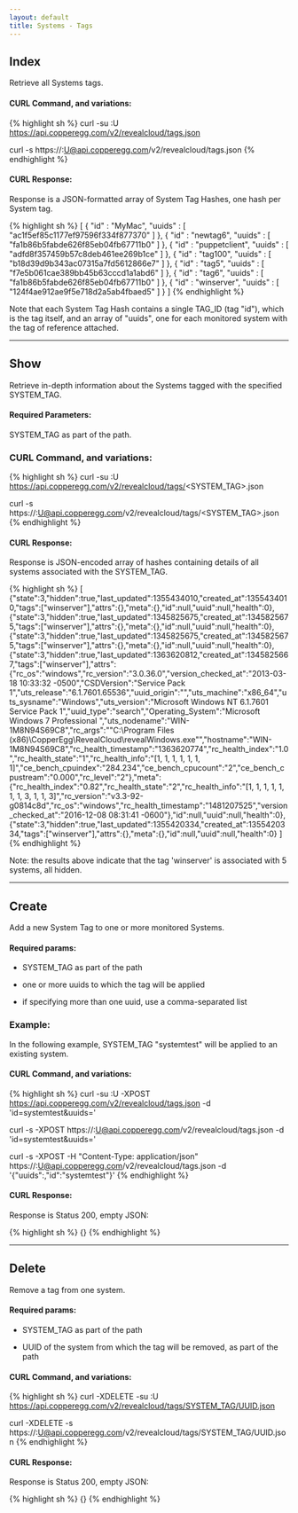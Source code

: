 ```yaml
---
layout: default
title: Systems - Tags
---
```


## Index

Retrieve all Systems tags.

#### CURL Command, and variations:
{% highlight sh %}
curl -su <APIKEY>:U https://api.copperegg.com/v2/revealcloud/tags.json

curl -s https://<APIKEY>:U@api.copperegg.com/v2/revealcloud/tags.json
{% endhighlight %}

#### CURL Response:

Response is a JSON-formatted array of System Tag Hashes, one hash per System tag.

{% highlight sh %}
[
 { "id" : "MyMac",
   "uuids" : [ "ac1f5ef85c1177ef97596f334f877370" ]
 },
 { "id" : "newtag6",
   "uuids" : [ "fa1b86b5fabde626f85eb04fb67711b0" ]
 },
 { "id" : "puppetclient",
   "uuids" : [ "adfd8f357459b57c8deb461ee269b1ce" ]
 },
 { "id" : "tag100",
   "uuids" : [ "b18d39d9b343ac07315a7fd5612866e7" ]
 },
 { "id" : "tag5",
   "uuids" : [ "f7e5b061cae389bb45b63cccd1a1abd6" ]
 },
 { "id" : "tag6",
   "uuids" : [ "fa1b86b5fabde626f85eb04fb67711b0" ]
 },
 { "id" : "winserver",
   "uuids" : [ "124f4ae912ae9f5e718d2a5ab4fbaed5" ]
 }
]
{% endhighlight %}

Note that each System Tag Hash contains a single TAG_ID (tag "id"), which is the tag itself, and an array of "uuids", one for each monitored system with the tag of reference attached.


----
## Show


Retrieve in-depth information about the Systems tagged with the specified SYSTEM_TAG.

#### Required Parameters:
SYSTEM_TAG as part of the path.


### CURL Command, and variations:
{% highlight sh %}
curl -su <APIKEY>:U https://api.copperegg.com/v2/revealcloud/tags/<SYSTEM_TAG>.json

curl -s https://<APIKEY>:U@api.copperegg.com/v2/revealcloud/tags/<SYSTEM_TAG>.json
{% endhighlight %}


#### CURL Response:

Response is JSON-encoded array of hashes containing details of all systems associated with the SYSTEM_TAG.

{% highlight sh %}
[
 {"state":3,"hidden":true,"last_updated":1355434010,"created_at":1355434010,"tags":["winserver"],"attrs":{},"meta":{},"id":null,"uuid":null,"health":0},
 {"state":3,"hidden":true,"last_updated":1345825675,"created_at":1345825675,"tags":["winserver"],"attrs":{},"meta":{},"id":null,"uuid":null,"health":0},
 {"state":3,"hidden":true,"last_updated":1345825675,"created_at":1345825675,"tags":["winserver"],"attrs":{},"meta":{},"id":null,"uuid":null,"health":0},
 {"state":3,"hidden":true,"last_updated":1363620812,"created_at":1345825667,"tags":["winserver"],"attrs":{"rc_os":"windows","rc_version":"3.0.36.0","version_checked_at":"2013-03-18 10:33:32 -0500","CSDVersion":"Service Pack 1","uts_release":"6.1.7601.65536","uuid_origin":"","uts_machine":"x86_64","uts_sysname":"Windows","uts_version":"Microsoft Windows NT 6.1.7601 Service Pack 1","uuid_type":"search","Operating_System":"Microsoft Windows 7 Professional ","uts_nodename":"WIN-1M8N94S69C8","rc_args":"\"C:\\Program Files (x86)\\CopperEgg\\RevealCloud\\revealWindows.exe\"","hostname":"WIN-1M8N94S69C8","rc_health_timestamp":"1363620774","rc_health_index":"1.0","rc_health_state":"1","rc_health_info":"[1, 1, 1, 1, 1, 1, 1]","ce_bench_cpuindex":"284.234","ce_bench_cpucount":"2","ce_bench_cpustream":"0.000","rc_level":"2"},"meta":{"rc_health_index":"0.82","rc_health_state":"2","rc_health_info":"[1, 1, 1, 1, 1, 1, 1, 3, 1, 1, 3]","rc_version":"v3.3-92-g0814c8d","rc_os":"windows","rc_health_timestamp":"1481207525","version_checked_at":"2016-12-08 08:31:41 -0600"},"id":null,"uuid":null,"health":0},
 {"state":3,"hidden":true,"last_updated":1355420334,"created_at":1355420334,"tags":["winserver"],"attrs":{},"meta":{},"id":null,"uuid":null,"health":0}
]
{% endhighlight %}

Note: the results above indicate that the tag 'winserver' is associated with 5 systems, all hidden.

------
## Create

Add a new System Tag to one or more monitored Systems.


#### Required params:

* SYSTEM_TAG as part of the path

* one or more uuids to which the tag will be applied

* if specifying more than one uuid, use a comma-separated list


### Example:
In the following example, SYSTEM_TAG "systemtest" will be applied to an existing system.


#### CURL Command, and variations:
{% highlight sh %}
curl -su <APIKEY>:U -XPOST https://api.copperegg.com/v2/revealcloud/tags.json -d 'id=systemtest&uuids=<UUID>'

curl -s -XPOST https://<APIKEY>:U@api.copperegg.com/v2/revealcloud/tags.json -d 'id=systemtest&uuids=<UUID>'

curl -s -XPOST -H "Content-Type: application/json" https://<APIKEY>:U@api.copperegg.com/v2/revealcloud/tags.json -d '{"uuids":<UUID>,"id":"systemtest"}'
{% endhighlight %}

#### CURL Response:

Response is Status 200, empty JSON:

{% highlight sh %}
{}
{% endhighlight %}


-------
## Delete

Remove a tag from one system.


#### Required params:
* SYSTEM_TAG as part of the path

* UUID of the system from which the tag will be removed, as part of the path


#### CURL Command, and variations:
{% highlight sh %}
curl -XDELETE -su <APIKEY>:U https://api.copperegg.com/v2/revealcloud/tags/SYSTEM_TAG/UUID.json

curl -XDELETE -s https://<APIKEY>:U@api.copperegg.com/v2/revealcloud/tags/SYSTEM_TAG/UUID.json
{% endhighlight %}

#### CURL Response:

Response is Status 200, empty JSON:

{% highlight sh %}
{}
{% endhighlight %}
